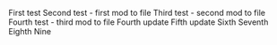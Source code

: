 First test
Second test - first mod to file
Third test - second mod to file
Fourth test - third mod to file
Fourth update
Fifth update
Sixth
Seventh
Eighth
Nine
